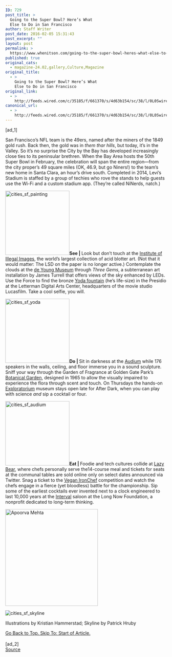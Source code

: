 ```yaml
---
ID: 729
post_title: >
  Going to the Super Bowl? Here’s What
  Else to Do in San Francisco
author: Staff Writer
post_date: 2016-02-05 15:31:43
post_excerpt: ""
layout: post
permalink: >
  https://www.whenitson.com/going-to-the-super-bowl-heres-what-else-to-do-in-san-francisco/
published: true
original_cats:
  - magazine-24.02,gallery,Culture,Magazine
original_title:
  - >
    Going to the Super Bowl? Here’s What
    Else to Do in San Francisco
original_link:
  - >
    http://feeds.wired.com/c/35185/f/661370/s/4d63b154/sc/38/l/0L0Swired0N0C20A160C0A20Cwhat0Eto0Edo0Ein0Esan0Efrancisco0E20C/story01.htm
canonical_url:
  - >
    http://feeds.wired.com/c/35185/f/661370/s/4d63b154/sc/38/l/0L0Swired0N0C20A160C0A20Cwhat0Eto0Edo0Ein0Esan0Efrancisco0E20C/story01.htm
---
```

 [ad_1]
<br><div id="start-of-content"><p class="no-marg">San Francisco’s NFL team is the 49ers, named after the miners of the 1849 gold rush. Back then, the gold was in <em>them thar hills</em>, but today, it’s in the Valley. So it’s no surprise the City by the Bay has developed increasingly close ties to its peninsular brethren. When the Bay Area hosts the 50th Super Bowl in February, the celebration will span the entire region—from the city proper’s 49 square miles (OK, 46.9, but go Niners!) to the team’s new home in Santa Clara, an hour’s drive south. Completed in 2014, Levi’s Stadium is staffed by a group of techies who rove the stands to help guests use the Wi-Fi and a custom stadium app. (They’re called NiNerds, natch.)</p>
<p class="pad-t-50"><img class="carve no-marg alignleft pad-30 size-inset-image wp-image-1956642" src="http://www.whenitson.com/wp-content/uploads/2016/02/Going-to-the-Super-Bowl-Heres-What-Else-to-Do-in-San-Francisco.png" alt="cities_sf_painting" width="200"/><strong>See | </strong>Look but don’t touch at the <a href="http://www.blotterbarn.com/iii.html" target="_blank">Institute of Illegal Images</a>, the world’s largest collection of acid blotter art. (Not that it would matter: The LSD on the paper is no longer active.) Contemplate the clouds at the <a href="http://deyoung.famsf.org/" target="_blank">de Young Museum</a> through <em>Three Gems</em>, a subterranean art installation by James Turrell that offers views of the sky enhanced by LEDs. Use the Force to find the bronze <a href="http://lucasfilm.com/letterman-digital-arts-center-san-francisco" target="_blank">Yoda fountain</a> (he’s life-size) in the Presidio at the Letterman Digital Arts Center, headquarters of the movie studio Lucasfilm. Take a cool selfie, you will.</p>
<p class="pad-t-50"><img class="carve no-marg alignleft pad-30 size-inset-image" src="http://www.whenitson.com/wp-content/uploads/2016/02/1454686303_132_Going-to-the-Super-Bowl-Heres-What-Else-to-Do-in-San-Francisco.png" alt="cities_sf_yoda" width="200"/><strong>Do | </strong>Sit in darkness at the <a href="http://www.audium.org/" target="_blank">Audium</a> while 176 speakers in the walls, ceiling, and floor immerse you in a sound sculpture. Sniff your way through the Garden of Fragrance at Golden Gate Park’s <a href="http://www.sfbotanicalgarden.org/" target="_blank">Botanical Garden</a>, designed in 1965 to allow the visually impaired to experience the flora through scent and touch. On Thursdays the hands-on <a href="http://www.exploratorium.edu/" target="_blank">Exploratorium</a> museum stays open late for After Dark, when you can play with science <em>and</em> sip a cocktail or four.</p>
<p class="pad-t-50"><img class="carve no-marg alignleft pad-30 size-inset-image" src="http://www.whenitson.com/wp-content/uploads/2016/02/1454686303_269_Going-to-the-Super-Bowl-Heres-What-Else-to-Do-in-San-Francisco.png" alt="cities_sf_audium" width="200"/><strong>Eat | </strong>Foodie and tech cultures collide at <a href="http://www.lazybearsf.com/" target="_blank">Lazy Bear</a>, where chefs personally serve the14-course meal and tickets for seats at the communal tables are sold online only on select dates announced via Twitter. Snag a ticket to the <a href="http://veganironchef.vegfoodevents.com/" target="_blank">Vegan IronChef</a> competition and watch the chefs engage in a fierce (yet bloodless) battle for the championship. Sip some of the earliest cocktails ever invented next to a clock engineered to last 10,000 years at the <a href="http://theinterval.org/" target="_blank">Interval</a> saloon at the Long Now Foundation, a nonprofit dedicated to long-term thinking.</p>
<div class="row pad-t-50 pad-b-50">
<p><img class="col big-col-6 med-col-6 sm-col-6 mob-col-6 no-marg pad-30 wp-image-1956641" src="http://www.whenitson.com/wp-content/uploads/2016/02/1454686303_908_Going-to-the-Super-Bowl-Heres-What-Else-to-Do-in-San-Francisco.png" alt="Apoorva Mehta" width="289" height="301"/></p>

</div>
<p><img class="alignleft no-marg wp-image-1956652" src="http://www.whenitson.com/wp-content/uploads/2016/02/1454686303_525_Going-to-the-Super-Bowl-Heres-What-Else-to-Do-in-San-Francisco.png" alt="cities_sf_skyline"/></p>

<p class="pad-t-50 border-t gray-5 meta">Illustrations by Kristian Hammerstad; Skyline by Patrick Hruby</p>
<a class="visually-hidden skip-to-text-link focusable bg-white" href="#start-of-content">Go Back to Top. Skip To: Start of Article.</a>

			
</div>
<br>[ad_2]
<br><a href="http://feeds.wired.com/c/35185/f/661370/s/4d63b154/sc/38/l/0L0Swired0N0C20A160C0A20Cwhat0Eto0Edo0Ein0Esan0Efrancisco0E20C/story01.htm">Source </a>